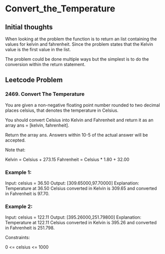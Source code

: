 # Convert_the_Temperature

## Initial thoughts

When looking at the problem the function is to return an list containing the values for 
kelvin and fahrenheit. Since the problem states that the Kelvin value is the first value in the 
list. 

The problem could be done multiple ways but the simplest is to do the conversion within the return
statement.

## Leetcode Problem 
### 2469. Convert The Temperature
You are given a non-negative floating point number rounded to two decimal places celsius, 
that denotes the temperature in Celsius.

You should convert Celsius into Kelvin and Fahrenheit and return it as an array 
ans = [kelvin, fahrenheit].

Return the array ans. Answers within 10-5 of the actual answer will be accepted.

Note that:

Kelvin = Celsius + 273.15
Fahrenheit = Celsius * 1.80 + 32.00
 
### Example 1:

Input: celsius = 36.50
Output: [309.65000,97.70000]
Explanation: Temperature at 36.50 Celsius converted in Kelvin is 309.65 and converted in Fahrenheit is 97.70.

### Example 2:

Input: celsius = 122.11
Output: [395.26000,251.79800]
Explanation: Temperature at 122.11 Celsius converted in Kelvin is 395.26 and converted in Fahrenheit is 251.798.
 

Constraints:

0 <= celsius <= 1000
